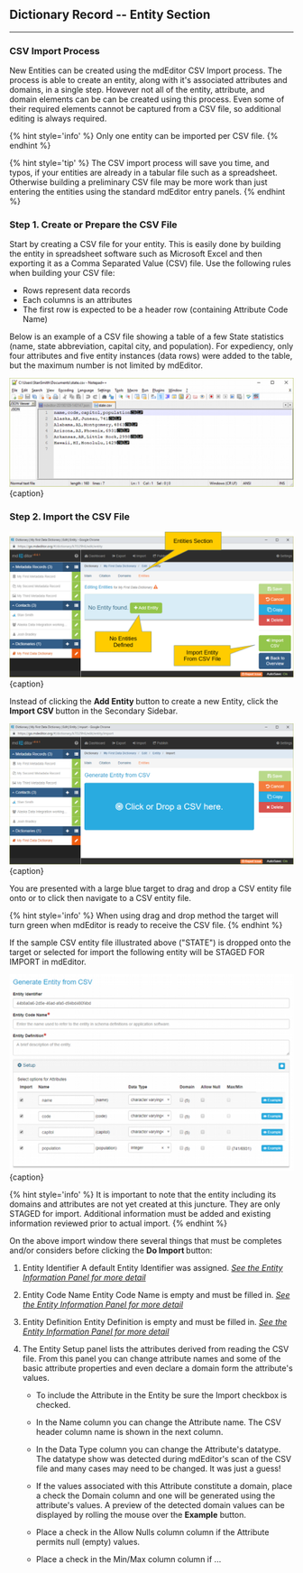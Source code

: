 ## Dictionary Record -- Entity Section
---

### CSV Import Process

New <span class="md-panel">Entities</span> can be created using the mdEditor CSV Import process.  The process is able to create an entity, along with it's associated attributes and domains, in a single step.  However not all of the entity, attribute, and domain elements can be can be created using this process.  Even some of their required elements cannot be captured from a CSV file, so additional editing is always required.  

{% hint style='info' %}
  Only one entity can be imported per CSV file.
{% endhint %}

{% hint style='tip' %}
  The CSV import process will save you time, and typos, if your entities are already in a tabular file such as a spreadsheet.  Otherwise building a preliminary CSV file may be more work than just entering the entities using the standard mdEditor entry panels.
{% endhint %}

### Step 1. Create or Prepare the CSV File

Start by creating a CSV file for your entity.  This is easily done by building the entity in spreadsheet software such as Microsoft Excel and then exporting it as a Comma Separated Value (CSV) file. Use the following rules when building your CSV file:

 * Rows represent data records
 * Each columns is an attributes
 * The first row is expected to be a header row (containing <span class="md-panel">Attribute</span> <span class="md-element">Code Name</span>)

Below is an example of a CSV file showing a table of a few State statistics (name, state abbreviation, capital city, and population).  For expediency, only four attributes and five entity instances (data rows) were added to the table, but the maximum number is not limited by mdEditor.
 
![Example CSV File](/assets/reference/edit-objects/dictionary/entities/sampleCSV.png){caption}

### Step 2. Import the CSV File


![Entity Edit Window with no Entities Defined](/assets/reference/edit-objects/dictionary/entities/dictionary-entity1.png){caption}

Instead of clicking the <strong><span class="btn btn-success btn-xs"> <i class="fa fa-plus"> </i> Add Entity</span> </strong> button to create a new <span class="md-panel">Entity</span>, click the <strong><span class="btn btn-success btn-xs"> <i class="fa fa-sign-in"> </i> Import CSV</span> </strong> button in the <span class="md-window">Secondary Sidebar</span>. 

![CSV Entity Import Target](/assets/reference/edit-objects/dictionary/entities/csvImport1.png){caption}

You are presented with a large blue target to drag and drop a CSV entity file onto or to click then navigate to a CSV entity file. 
 
{% hint style='info' %}
  When using drag and drop method the target will turn green when mdEditor is ready to receive the CSV file.
{% endhint %}

If the sample CSV entity file illustrated above ("STATE") is dropped onto the target or selected for import the following entity will be STAGED FOR IMPORT in mdEditor.
 
![Entity Staged for Import](/assets/reference/edit-objects/dictionary/entities/csvImport2.png){caption}

{% hint style='info' %}
  It is important to note that the entity including its domains and attributes are not yet created at this juncture.  They are only STAGED for import. Additional information must be added and existing information reviewed prior to actual import. 
{% endhint %}

On the above import window there several things that must be completes and/or considers before clicking the <strong><span class="btn btn-info btn-xs"> <i class="fa fa-sign-in"> </i> Do Import </span> </strong> button:

1. <span class="md-element">Entity Identifier</span>  A default <span class="md-element">Entity Identifier</span> was assigned.  *[See the Entity Information Panel for more detail](../entityInfo-panel.md)*

1. <span class="md-element">Entity Code Name</span> <i class="fa fa-asterisk required" title="Required"> </i>  <span class="md-element">Entity Code Name</span> is empty and must be filled in.  *[See the Entity Information Panel for more detail](../entityInfo-panel.md)*

1. <span class="md-element">Entity Definition</span> <i class="fa fa-asterisk required" title="Required"> </i>  <span class="md-element">Entity Definition</span> is empty and must be filled in.  *[See the Entity Information Panel for more detail](../entityInfo-panel.md)*

1. The <span class="md-panel">Entity Setup</span> panel lists the attributes derived from reading the CSV file. From this panel you can change attribute names and some of the basic attribute properties and even declare a domain form the attribute's values.

   * To include the <span class="md-panel">Attribute</span> in the <span class="md-panel">Entity</span> be sure the <span class="md-element">Import</span> checkbox is checked.
    
   * In the <span class="md-element">Name</span> column you can change the <span class="md-panel">Attribute</span> name.  The CSV header column name is shown in the next column.
    
   * In the <span class="md-element">Data Type</span> column you can change the <span class="md-panel">Attribute's</span> datatype.  The datatype show was detected during mdEditor's scan of the CSV file and many cases may need to be changed.  It was just a guess!
    
   * If the values associated with this <span class="md-panel">Attribute</span> constitute a domain, place a check the <span class="md-element">Domain</span> column and one will be generated using the attribute's values. A preview of the detected domain values can be displayed by rolling the mouse over the <strong class="btn btn-info btn-xs"> <i class="fa fa-eye" title="Required"> </i> Example</strong> button.
    
   * Place a check in the <span class="md-element">Allow Nulls</span> column column if the <span class="md-panel">Attribute</span> permits null (empty) values. 

   * Place a check in the <span class="md-element">Min/Max</span> column column if ... 
